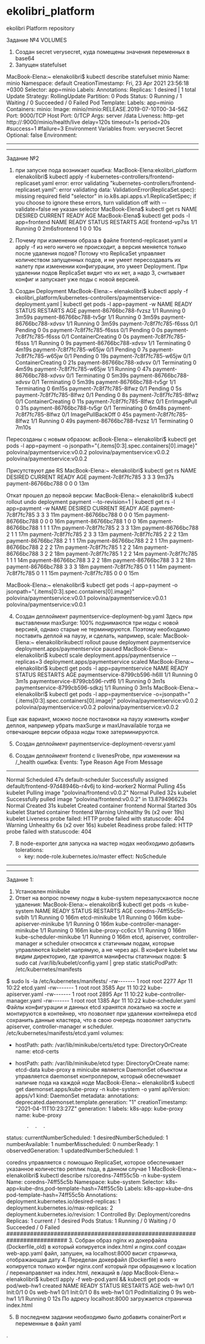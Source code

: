 # ekolibri_platform
ekolibri Platform repository

Задание №4 VOLUMES

1. Создан secret verysecret, куда помещены значения переменных в base64
2. Запущен statefulset

MacBook-Elena:~ elenakolibri$ kubectl describe statefulset minio
Name:               minio
Namespace:          default
CreationTimestamp:  Fri, 23 Apr 2021 23:56:18 +0300
Selector:           app=minio
Labels:             <none>
Annotations:        <none>
Replicas:           1 desired | 1 total
Update Strategy:    RollingUpdate
  Partition:        0
Pods Status:        0 Running / 1 Waiting / 0 Succeeded / 0 Failed
Pod Template:
  Labels:  app=minio
  Containers:
   minio:
    Image:      minio/minio:RELEASE.2019-07-10T00-34-56Z
    Port:       9000/TCP
    Host Port:  0/TCP
    Args:
      server
      /data
    Liveness:  http-get http://:9000/minio/health/live delay=120s timeout=1s period=20s #success=1 #failure=3
    Environment Variables from:
      verysecret  Secret  Optional: false
    Environment:  <none>

------------------------------------------------------------------------------------
------------------------------------------------------------------------------------
Задание №2
1. при запуске пода возникает ошибка:
MacBook-Elena:ekolibri_platform elenakolibri$ kubectl apply -f kubernetes-controllers/frontend-replicaset.yaml 
error: error validating "kubernetes-controllers/frontend-replicaset.yaml": error validating data: ValidationError(ReplicaSet.spec): missing required field "selector" in io.k8s.api.apps.v1.ReplicaSetSpec; if you choose to ignore these errors, turn validation off with --validate=false
не указан selector
MacBook-Elena$ kubectl get rs
NAME       DESIRED   CURRENT   READY   AGE
MacBook-Elena$ kubectl get pods -l app=frontend
NAME             READY   STATUS    RESTARTS   AGE
frontend-vp7ss   1/1     Running   0          2m6sfrontend   1         0         0       10s

2. Почему при изменении образа в файле  frontend-replicaset.yaml  и apply -f из него ничего не происходит, а версия меняется только после удаления подов?
Потому что ReplicaSet управляет количеством запущенных подов, и не умеет пересоздавать их налету  при изменении конфигурации, это умеет Deployment.  При удалении подов ReplicaSet видит что их нет, а надо 3, считывает конфиг и запускает уже поды с новой версией.  

3. Создан Deployment 
MacBook-Elena:~ elenakolibri$ kubectl apply -f ekolibri_platform/kubernetes-controllers/paymentservice-deployment.yaml | kubectl get pods -l app=payment -w
NAME                       READY   STATUS    RESTARTS   AGE
payment-86766bc788-fvzsz   1/1     Running   0          3m59s
payment-86766bc788-tv5gr   1/1     Running   0          3m59s
payment-86766bc788-xdvsv   1/1     Running   0          3m59s
payment-7c8f7fc785-f6sss   0/1     Pending   0          0s
payment-7c8f7fc785-f6sss   0/1     Pending   0          0s
payment-7c8f7fc785-f6sss   0/1     ContainerCreating   0          0s
payment-7c8f7fc785-f6sss   1/1     Running             0          9s
payment-86766bc788-xdvsv   1/1     Terminating         0          4m19s
payment-7c8f7fc785-w65jw   0/1     Pending             0          7s
payment-7c8f7fc785-w65jw   0/1     Pending             0          19s
payment-7c8f7fc785-w65jw   0/1     ContainerCreating   0          21s
payment-86766bc788-xdvsv   0/1     Terminating         0          4m59s
payment-7c8f7fc785-w65jw   1/1     Running             0          47s
payment-86766bc788-xdvsv   0/1     Terminating         0          5m39s
payment-86766bc788-xdvsv   0/1     Terminating         0          5m39s
payment-86766bc788-tv5gr   1/1     Terminating         0          6m15s
payment-7c8f7fc785-8lfwz   0/1     Pending             0          5s
payment-7c8f7fc785-8lfwz   0/1     Pending             0          8s
payment-7c8f7fc785-8lfwz   0/1     ContainerCreating   0          11s
payment-7c8f7fc785-8lfwz   0/1     ErrImagePull        0          31s
payment-86766bc788-tv5gr   0/1     Terminating         0          6m48s
payment-7c8f7fc785-8lfwz   0/1     ImagePullBackOff    0          45s
payment-7c8f7fc785-8lfwz   1/1     Running             0          49s
payment-86766bc788-fvzsz   1/1     Terminating         0          7m10s

Пересозданы с новым образом:
acBook-Elena:~ elenakolibri$ kubectl get pods -l app=payment -o jsonpath="{.items[0:3].spec.containers[0].image}"
polovina/paymentservice:v0.0.2 polovina/paymentservice:v0.0.2 polovina/paymentservice:v0.0.2

Присутствуют две RS
MacBook-Elena:~ elenakolibri$ kubectl get rs
NAME                 DESIRED   CURRENT   READY   AGE
payment-7c8f7fc785   3         3         3       9m37s
payment-86766bc788   0         0         0       13m

Откат прошел до первой версии:
MacBook-Elena:~ elenakolibri$ kubectl rollout undo deployment payment --to-revision=1 | kubectl get rs -l app=payment -w
NAME                 DESIRED   CURRENT   READY   AGE
payment-7c8f7fc785   3         3         3       11m
payment-86766bc788   0         0         0       15m
payment-86766bc788   0         0         0       16m
payment-86766bc788   1         0         0       16m
payment-86766bc788   1         1         1       17m
payment-7c8f7fc785   2         3         3       13m
payment-86766bc788   2         1         1       17m
payment-7c8f7fc785   2         3         3       13m
payment-7c8f7fc785   2         2         2       13m
payment-86766bc788   2         1         1       17m
payment-86766bc788   2         2         1       17m
payment-86766bc788   2         2         2       17m
payment-7c8f7fc785   1         2         2       14m
payment-86766bc788   3         2         2       18m
payment-7c8f7fc785   1         2         2       14m
payment-7c8f7fc785   1         1         1       14m
payment-86766bc788   3         2         2       18m
payment-86766bc788   3         3         2       18m
payment-86766bc788   3         3         3       18m
payment-7c8f7fc785   0         1         1       14m
payment-7c8f7fc785   0         1         1       15m
payment-7c8f7fc785   0         0         0       15m

MacBook-Elena:~ elenakolibri$ kubectl get pods -l app=payment -o jsonpath="{.items[0:3].spec.containers[0].image}"
polovina/paymentservice:v0.0.1 polovina/paymentservice:v0.0.1 polovina/paymentservice:v0.0.1


4. Создан деплоймент paymentservice-deployment-bg.yaml
Здесь при выставлении maxSurge: 100% поднимаются три ноды с новой версией, однако старые не терминируются. Поэтому необходимо  поставить деплой на паузу, и сделать, например, scale:
MacBook-Elena:~ elenakolibrikubectl rollout pause deployment paymentservice
deployment.apps/paymentservice paused
MacBook-Elena:~ elenakolibri$ kubectl scale deployment.apps/paymentservice --replicas=3 
deployment.apps/paymentservice scaled
MacBook-Elena:~ elenakolibri$ kubectl get pods -l app=paymentservice
NAME                             READY   STATUS    RESTARTS   AGE
paymentservice-8799cb596-h6lll   1/1     Running   0          3m1s
paymentservice-8799cb596-rvtf6   1/1     Running   0          3m1s
paymentservice-8799cb596-sdkzj   1/1     Running   0          3m1s
MacBook-Elena:~ elenakolibri$ kubectl get pods -l app=paymentservice -o=jsonpath="{.items[0:3].spec.containers[0].image}"
polovina/paymentservice:v0.0.2 polovina/paymentservice:v0.0.2 polovina/paymentservice:v0.0.2

Еще как вариант, можно после постановки на паузу изменить конфиг деплоя, например убрать maxSurge и maxUnavailable тогда не отвечающие версии образа ноды тоже затерминируются. 

5. Создан деплоймент paymentservice-deployment-reversr.yaml

6. Создан деплоймент frontend c livenesProbe, при изменении на /_health ошибка:
Events:
  Type     Reason     Age               From               Message
  ----     ------     ----              ----               -------
  Normal   Scheduled  47s               default-scheduler  Successfully assigned default/frontend-97d48946b-r4v6j to kind-worker2
  Normal   Pulling    45s               kubelet            Pulling image "polovina/frontend:v0.0.2"
  Normal   Pulled     32s               kubelet            Successfully pulled image "polovina/frontend:v0.0.2" in 13.879496623s
  Normal   Created    31s               kubelet            Created container frontend
  Normal   Started    30s               kubelet            Started container frontend
  Warning  Unhealthy  9s (x2 over 19s)  kubelet            Liveness probe failed: HTTP probe failed with statuscode: 404
  Warning  Unhealthy  6s (x2 over 16s)  kubelet            Readiness probe failed: HTTP probe failed with statuscode: 404 

7. В node-exporter для запуска на мастер нодах необходимо добавить 
      tolerations:
      - key: node-role.kubernetes.io/master
        effect: NoSchedule

----------------------------------------------------------------------------------

----------------------------------------------------------------------------------
Задание 1: 
1. Установлен minikube 
2. Ответ на вопрос почему поды в kube-system перезапускаются после удаления:
MacBook-Elena:~ elenakolibri$ kubectl get pods -n kube-system
NAME                               READY   STATUS    RESTARTS   AGE
coredns-74ff55c5b-svblh            1/1     Running   0          166m
etcd-minikube                      1/1     Running   0          166m
kube-apiserver-minikube            1/1     Running   0          166m
kube-controller-manager-minikube   1/1     Running   0          166m
kube-proxy-cc6cx                   1/1     Running   0          166m
kube-scheduler-minikube            1/1     Running   0          166m
 etcd, apiserver, controller-manager и scheduler относятся к статичным подам, которые управляются kubelet напрямую, а не через api. В конфиге kubelet мы видим директорию, где хранятся манифесты статичных подов: 
$ sudo cat /var/lib/kubelet/config.yaml | grep static 
staticPodPath: /etc/kubernetes/manifests

$ sudo ls -la /etc/kubernetes/manifests/
-rw------- 1 root root 2277 Apr 11 10:22 etcd.yaml
-rw------- 1 root root 3585 Apr 11 10:22 kube-apiserver.yaml
-rw------- 1 root root 2895 Apr 11 10:22 kube-controller-manager.yaml
-rw------- 1 root root 1385 Apr 11 10:22 kube-scheduler.yaml
Файлы конфигурации и данных etcd хранятся локально на хосте и монтируются в контейнер, что позволяет при удалении контейнера etcd сохранить данные кластера, что в свою очередь позволяет запустить apiserver, controller-manager и scheduler.
/etc/kubernetes/manifests/etcd.yaml
  volumes:
  - hostPath:
      path: /var/lib/minikube/certs/etcd
      type: DirectoryOrCreate
    name: etcd-certs
  - hostPath:
      path: /var/lib/minikube/etcd
      type: DirectoryOrCreate
    name: etcd-data
kube-proxy в minicube является DaemonSet объектом и управляется daemonset контроллером, который обеспечивает наличие пода на каждой ноде
MacBook-Elena:~ elenakolibri$ kubectl get daemonset.apps/kube-proxy -n kube-system -o yaml
apiVersion: apps/v1
kind: DaemonSet
metadata:
  annotations:
    deprecated.daemonset.template.generation: "1"
  creationTimestamp: "2021-04-11T10:23:27Z"
  generation: 1
  labels:
    k8s-app: kube-proxy
  name: kube-proxy
 
  			.  .  .
status:
  currentNumberScheduled: 1
  desiredNumberScheduled: 1
  numberAvailable: 1
  numberMisscheduled: 0
  numberReady: 1
  observedGeneration: 1
  updatedNumberScheduled: 1

coredns управляется с помощью  ReplicaSet, которое обеспечивает указанное количество реплик пода, в данном случае 1
MacBook-Elena:~ elenakolibri$ kubectl describe rs/coredns-74ff55c5b -n kube-system
Name:           coredns-74ff55c5b
Namespace:      kube-system
Selector:       k8s-app=kube-dns,pod-template-hash=74ff55c5b
Labels:         k8s-app=kube-dns
                pod-template-hash=74ff55c5b
Annotations:    deployment.kubernetes.io/desired-replicas: 1
                deployment.kubernetes.io/max-replicas: 2
                deployment.kubernetes.io/revision: 1
Controlled By:  Deployment/coredns
Replicas:       1 current / 1 desired
Pods Status:    1 Running / 0 Waiting / 0 Succeeded / 0 Failed
##########################################################################
3. Cобран образ nginx из докерфайла (Dockerfile_old)  в который копируется index.html и nginx.conf 
создан web-app.yaml файл, запушен, на localhost:8000 висит страничка, отображающая дату
4. Переделан докерфайл (Dockerfile) в него копируется только конфиг nginx.conf который при обращению к location / перенаправляет на index.html, лежащий в /app
MacBook-Elena:~ elenakolibri$ kubectl apply -f web-pod.yaml && kubectl get pods -w
pod/web-hw1 created
NAME      READY   STATUS     RESTARTS   AGE
web-hw1   0/1     Init:0/1   0          0s
web-hw1   0/1     Init:0/1   0          8s
web-hw1   0/1     PodInitializing   0          9s
web-hw1   1/1     Running           0          12s
По адресу localhost:8000 загружается страничка index.html

5. В последнем задании необходимо было добавить conainerPort и переменные в файл yaml

. 

